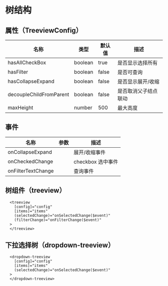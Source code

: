 # 树结构

## 属性（TreeviewConfig）

| 名称            | 类型    | 默认值           | 描述                   |
| --------------- | ------- | ---------------- | ---------------------- |
| hasAllCheckBox  | boolean | true                | 是否显示选择所有               |
| hasFilter      | boolean  | false                | 是否可查询           |
| hasCollapseExpand  | boolean  | false                | 是否显示展开/收缩   |
| decoupleChildFromParent  | boolean  | false                | 是否取消父子结点联动               |
| maxHeight | number   | 500 | 最大高度       |


## 事件

| 名称       | 参数                                                                                                                  | 描述         |
| ---------- | --------------------------------------------------------------------------------------------------------------------- | ------------ |
| onCollapseExpand |  | 展开/收缩事件 |
| onCheckedChange |  | checkbox 选中事件 |
| onFilterTextChange |  | 查询事件 |


## 树组件（treeview）

```
  <treeview
    [config]="config"
    [items]="items"
    (selectedChange)="onSelectedChange($event)"
    (filterChange)="onFilterChange($event)"
  >
  </treeview>
```

## 下拉选择树（dropdown-treeview）

```
  <dropdown-treeview
    [config]="config"
    [items]="items"
    (selectedChange)="onSelectedChange($event)"
  >
  </dropdown-treeview>
```
